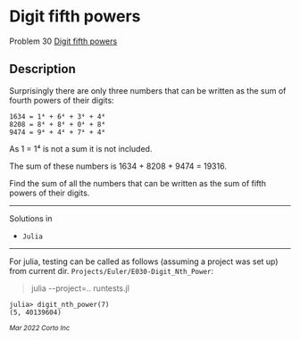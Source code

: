 # Digit fifth powers

  Problem 30 [Digit fifth powers](https://projecteuler.net/problem=30)

## Description

Surprisingly there are only three numbers that can be written as the sum of fourth powers of their digits:

    1634 = 1⁴ + 6⁴ + 3⁴ + 4⁴
    8208 = 8⁴ + 8⁴ + 0⁴ + 8⁴
    9474 = 9⁴ + 4⁴ + 7⁴ + 4⁴

As 1 = 1⁴ is not a sum it is not included.

The sum of these numbers is 1634 + 8208 + 9474 = 19316.

Find the sum of all the numbers that can be written as the sum of fifth powers of their digits.

<hr />

Solutions in
  - `Julia`

<hr />

For julia, testing can be called as follows (assuming a project was set up) from current dir. `Projects/Euler/E030-Digit_Nth_Power`:

> julia --project=.. runtests.jl

```julia-repl
julia> digit_nth_power(7)
(5, 40139604)
```

<p><sub><em>Mar 2022 Corto Inc</sub></em></p>
